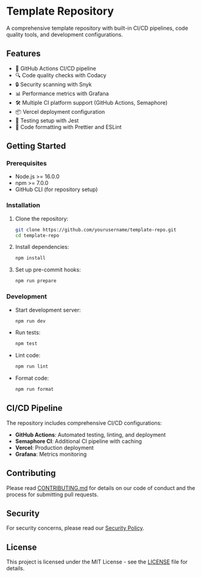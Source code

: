 # Template Repository

A comprehensive template repository with built-in CI/CD pipelines, code quality tools, and development configurations.

## Features

- 🚀 GitHub Actions CI/CD pipeline
- 🔍 Code quality checks with Codacy
- 🔒 Security scanning with Snyk
- 📊 Performance metrics with Grafana
- 🛠️ Multiple CI platform support (GitHub Actions, Semaphore)
- 📦 Vercel deployment configuration
- 🧪 Testing setup with Jest
- 💅 Code formatting with Prettier and ESLint

## Getting Started

### Prerequisites

- Node.js >= 16.0.0
- npm >= 7.0.0
- GitHub CLI (for repository setup)

### Installation

1. Clone the repository:
   ```bash
   git clone https://github.com/yourusername/template-repo.git
   cd template-repo
   ```

2. Install dependencies:
   ```bash
   npm install
   ```

3. Set up pre-commit hooks:
   ```bash
   npm run prepare
   ```

### Development

- Start development server:
  ```bash
  npm run dev
  ```

- Run tests:
  ```bash
  npm test
  ```

- Lint code:
  ```bash
  npm run lint
  ```

- Format code:
  ```bash
  npm run format
  ```

## CI/CD Pipeline

The repository includes comprehensive CI/CD configurations:

- **GitHub Actions**: Automated testing, linting, and deployment
- **Semaphore CI**: Additional CI pipeline with caching
- **Vercel**: Production deployment
- **Grafana**: Metrics monitoring

## Contributing

Please read [CONTRIBUTING.md](CONTRIBUTING.md) for details on our code of conduct and the process for submitting pull requests.

## Security

For security concerns, please read our [Security Policy](SECURITY.md).

## License

This project is licensed under the MIT License - see the [LICENSE](LICENSE) file for details.
